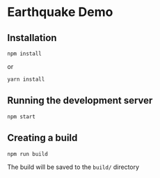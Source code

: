 # Earthquake Demo
## Installation
```
npm install
```
or 

```
yarn install
```

## Running the development server
```
npm start
```
## Creating a build
``` 
npm run build
```
The build will be saved to the `build/` directory
